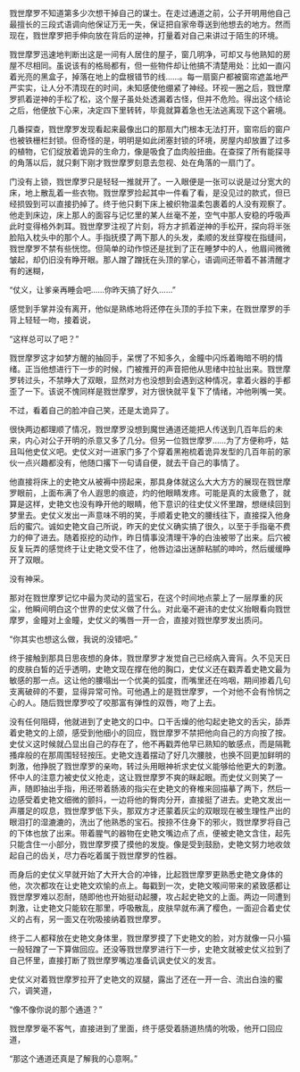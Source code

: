 戮世摩罗不知道第多少次想干掉自己的谋士。在走过通道之前，公子开明用他自己最擅长的三段式语调向他保证万无一失，保证把自家帝尊送到他想去的地方。然而现在，戮世摩罗把手伸向放在背后的逆神，打量着对自己来讲过于陌生的环境。<br>

戮世摩罗迅速地判断出这是一间有人居住的屋子，窗几明净，可却又与他熟知的房屋不尽相同。虽说该有的格局都有，但一些物件却让他搞不清楚用处：比如一直闪着光亮的黑盒子，掉落在地上的盘根错节的线……。每一扇窗户都被窗帘遮盖地严严实实，让人分不清现在的时间，未知感使他绷紧了神经。环视一圈之后，戮世摩罗抓着逆神的手松了松，这个屋子虽处处透漏着古怪，但并不危险。得出这个结论之后，他便放下心来，决定四下里转转，毕竟就算着急也无法逃离现下这个窘境。<br>

几番探查，戮世摩罗发现看起来最像出口的那扇大门根本无法打开，窗帘后的窗户也被铁栅栏封锁。但奇怪的是，明明是如此闭塞封锁的环境，房屋内却放置了过多的植物，它们绽放着诡异的生命力，像是吸食了血肉般扭曲。在查探了所有能探寻的角落以后，就只剩下刚才戮世摩罗刻意去忽视、处在角落的一扇门了。<br>

门没有上锁，戮世摩罗只是轻轻一推就开了。一入眼便是一张可以说是过分宽大的床，地上散乱着一些衣物。戮世摩罗捡起其中一件看了看，是没见过的款式，但已经损毁到可以直接扔掉了。终于他只剩下床上被织物温柔包裹着的人没有观察了。他走到床边，床上那人的面容与记忆里的某人丝毫不差，空气中那人安稳的呼吸声此时变得格外刺耳。戮世摩罗注视了片刻，将方才抓着逆神的手松开，探向将半张脸陷入枕头中的那个人。手指抚摸了两下那人的头发，柔顺的发丝穿梭在指缝间，戮世摩罗不禁有些恍惚。但简单的动作惊还是扰到了正在睡梦中的人，他眉间微微皱起，却仍旧没有睁开眼。那人蹭了蹭抚在头顶的掌心，语调间还带着不甚清醒才有的迷糊，<br>

“仗义，让爹亲再睡会吧……你昨天搞了好久……”<br>

感觉到手掌并没有离开，他似是熟练地将还停在头顶的手拉下来，在戮世摩罗的手背上轻轻一吻，接着说，<br>

“这样总可以了吧？”<br>

戮世摩罗这才如梦方醒的抽回手，呆愣了不知多久，金瞳中闪烁着晦暗不明的情绪。正当他想进行下一步的时候，门被推开的声音把他从思绪中拉扯出来。戮世摩罗转过头，不禁睁大了双眼，显然对方也没想到会遇到这种情况，拿着火器的手都歪了一下。该说不愧同样是戮世摩罗，对方很快就平复下了情绪，冲他咧嘴一笑。<br>

不过，看着自己的脸冲自己笑，还是太诡异了。<br>

很快两边都理顺了情况，戮世摩罗没想到魔世通道还能把人传送到几百年后的未来，内心对公子开明的杀意又多了几分。但另一位戮世摩罗……为了方便称呼，姑且叫他史仗义吧。史仗义对一进家门多了个穿着黑袍梳着诡异发型的几百年前的家伙一点兴趣都没有，他随口撂下一句请自便，就去干自己的事情了。<br>

他直接将床上的史艳文从被褥中捞起来，那具身体就这么大大方方的展现在戮世摩罗眼前，上面布满了令人遐思的痕迹，灼的他眼睛发疼。可能是真的太疲惫了，就算是这样，史艳文也没有睁开他的眼睛，他下意识的往史仗义怀里蹭，想继续回到梦里去。史仗义发出一声意味不明的笑，手顺着史艳文的腰线往下，直接探入他身后的蜜穴。诚如史艳文自己所说，昨天的史仗义确实搞了很久，以至于手指毫不费力的伸了进去。随着抠挖的动作，昨日情事没清理干净的白浊被带了出来。后穴被反复玩弄的感觉终于让史艳文受不住了，他唇边溢出迷醉粘腻的呻吟，然后缓缓睁开了双眼。<br>

没有神采。<br>

那对在戮世摩罗记忆中最为灵动的蓝宝石，在这个时间地点蒙上了一层厚重的灰尘，他瞬间明白这个世界的史仗义做了什么。对此毫不避讳的史仗义抬眼看向戮世摩罗，金瞳对上金瞳，史仗义的嘴唇一开一合，直接对戮世摩罗发出质问。<br>

 “你其实也想这么做，我说的没错吧。”<br>

终于接触到那具日思夜想的身体，戮世摩罗才发觉自己已经病入膏肓。久不见天日的皮肤白皙的近乎透明，史艳文现在撑在他的胸口，史仗义还在戳弄着史艳文最为敏感的那一点。这让他的腰塌出一个优美的弧度，而嘴里还在呜咽，期间掺着几句支离破碎的不要，显得异常可怜。可他遇上的是戮世摩罗，一个对他不会有怜悯之心的人。随后戮世摩罗咬了咬那富有弹性的双唇，吻了上去。<br>

没有任何阻碍，他就进到了史艳文的口中。口干舌燥的他勾起史艳文的舌尖，舔弄着史艳文的上颌，感受到他细小的回应，戮世摩罗不禁把他向自己的方向按了按。史仗义这时候就凸显出自己的存在了，他不再戳弄他早已熟知的敏感点，而是隔靴搔痒般的在那周围轻轻按压。史艳文连着摆动了好几次腰肢，也换不回更加鲜明的刺激，他挣脱了戮世摩罗的亲吻，转过头用眼神祈求史仗义能够给他更大的刺激。怀中人的注意力被史仗义抢走，这让戮世摩罗不爽的眯起眼。而史仗义则笑了一声，随即抽出手指，用还带着肠液的指尖在史艳文的脊椎来回描摹了两下，然后一边感受着史艳文细微的颤抖，一边将他的臀肉分开，直接挺了进去。史艳文发出一声餍足的叹息，戮世摩罗低下头，那双方才还蒙着灰尘的双眼现在被生理性产出的眼泪打的湿漉漉的，洗出了他熟悉的宝石。按捺不住身下的邪火，戮世摩罗将自己的下体也放了出来。带着腥气的器物在史艳文嘴边点了点，便被史艳文含住，起先只能含住一小部分，戮世摩罗摸了摸他的发旋。像是受到鼓励，史艳文努力地收敛起自己的齿关，尽力吞吃着属于戮世摩罗的性器。<br>

而身后的史仗义早就开始了大开大合的冲锋，比起戮世摩罗更熟悉史艳文身体的他，次次都攻在让史艳文欢愉的点上。每戳到一次，史艳文喉间带来的紧致感都让戮世摩罗难以忍耐，随即他也开始挺动起腰，攻占起史艳文的上面。两边一同遭到刺激，让史艳文只能软在那里，呼吸散乱，皮肤早就布满了樱色，一面迎合着史仗义的占有，另一面又在吮吸接纳着戮世摩罗。<br>

终于二人都释放在史艳文身体里，戮世摩罗摸了下史艳文的脸，对方就像一只小猫一般轻蹭了一下算做回应。还没等戮世摩罗进行下一步，史艳文就被史仗义拉到了自己怀里，直接打断了戮世摩罗嘴边准备讥讽史仗义的发言。<br>

史仗义对着戮世摩罗拉开了史艳文的双腿，露出了还在一开一合、流出白浊的蜜穴，调笑道，<br>

“像不像你说的那个通道？”<br>

戮世摩罗毫不客气，直接进到了里面，终于感受着肠道热情的吮吸，他开口回应道，<br>

“那这个通道还真是了解我的心意啊。”<br>
